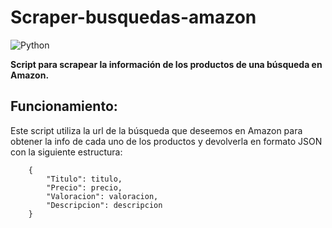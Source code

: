 # Scraper-busquedas-amazon 

![Python](https://img.shields.io/badge/python-3670A0?style=for-the-badge&logo=python&logoColor=ffdd54)

**Script para scrapear la información de los productos de una búsqueda en Amazon.**

## Funcionamiento:
Este script utiliza la url de la búsqueda que deseemos en Amazon para obtener la info de cada uno de los productos y devolverla en formato JSON con la siguiente estructura:

```
    {
        "Titulo": titulo,
        "Precio": precio,
        "Valoracion": valoracion,
        "Descripcion": descripcion
    }    
    
```